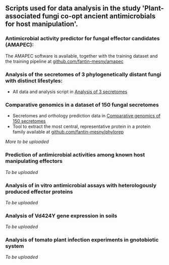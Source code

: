 

## Scripts used for data analysis in the study '**Plant-associated fungi co-opt ancient antimicrobials for host manipulation**'.

### Antimicrobial activity predictor for fungal effector candidates (AMAPEC):
The AMAPEC software is available, together with the training dataset and the training pipeline at [github.com/fantin-mesny/amapec](https://github.com/fantin-mesny/amapec)

### Analysis of the secretomes of 3 phylogenetically distant fungi with distinct lifestyles:
- All data and analysis script in [Analysis of 3 secretomes](https://github.com/fantin-mesny/Scripts_analysis_ancient_fungal_antimicrobials/tree/main/Analysis%20of%203%20secretomes)

### Comparative genomics in a dataset of 150 fungal secretomes
- Secretomes and orthology prediction data in [Comparative genomics of 150 secretomes](https://github.com/fantin-mesny/Scripts_analysis_ancient_fungal_antimicrobials/tree/main/Comparative%20genomics%20of%20150%20fungal%20secretomes)
- Tool to extract the most central, representative protein in a protein family available at [github.com/fantin-mesny/phylorep](https://github.com/fantin-mesny/phylorep)
  
*More to be uploaded*

### Prediction of antimicrobial activities among known host manipulating effectors
*To be uploaded*

### Analysis of in vitro antimicrobial assays with heterologously produced effector proteins
*To be uploaded*

### Analysis of Vd424Y gene expression in soils
*To be uploaded*

### Analysis of tomato plant infection experiments in gnotobiotic system
*To be uploaded*
